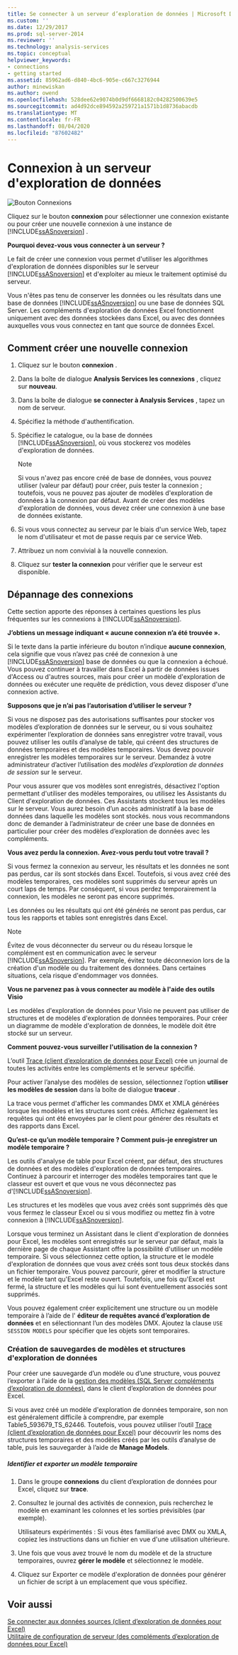 ```yaml
---
title: Se connecter à un serveur d’exploration de données | Microsoft Docs
ms.custom: ''
ms.date: 12/29/2017
ms.prod: sql-server-2014
ms.reviewer: ''
ms.technology: analysis-services
ms.topic: conceptual
helpviewer_keywords:
- connections
- getting started
ms.assetid: 85962ad6-d840-4bc6-905e-c667c3276944
author: minewiskan
ms.author: owend
ms.openlocfilehash: 528dee62e9074b0d9df6668182c04282500639e5
ms.sourcegitcommit: ad4d92dce894592a259721a1571b1d8736abacdb
ms.translationtype: MT
ms.contentlocale: fr-FR
ms.lasthandoff: 08/04/2020
ms.locfileid: "87602482"
---
```

# <a name="connect-to-a-data-mining-server"></a>Connexion à un serveur d'exploration de données
  ![Bouton Connexions](media/misc-connection.gif "Bouton Connexions")  
  
 Cliquez sur le bouton **connexion** pour sélectionner une connexion existante ou pour créer une nouvelle connexion à une instance de [!INCLUDE[ssASnoversion](../includes/ssasnoversion-md.md)] .  
  
 **Pourquoi devez-vous vous connecter à un serveur ?**  
  
 Le fait de créer une connexion vous permet d'utiliser les algorithmes d'exploration de données disponibles sur le serveur [!INCLUDE[ssASnoversion](../includes/ssasnoversion-md.md)] et d'exploiter au mieux le traitement optimisé du serveur.  
  
 Vous n'êtes pas tenu de conserver les données ou les résultats dans une base de données [!INCLUDE[ssASnoversion](../includes/ssasnoversion-md.md)] ou une base de données SQL Server. Les compléments d'exploration de données Excel fonctionnent uniquement avec des données stockées dans Excel, ou avec des données auxquelles vous vous connectez en tant que source de données Excel.  
  
## <a name="how-to-create-a-new-connection"></a>Comment créer une nouvelle connexion  
  
1.  Cliquez sur le bouton **connexion** .  
  
2.  Dans la boîte de dialogue **Analysis Services les connexions** , cliquez sur **nouveau**.  
  
3.  Dans la boîte de dialogue **se connecter à Analysis Services** , tapez un nom de serveur.  
  
4.  Spécifiez la méthode d'authentification.  
  
5.  Spécifiez le catalogue, ou la base de données [!INCLUDE[ssASnoversion](../includes/ssasnoversion-md.md)], où vous stockerez vos modèles d'exploration de données.  
  
    > [!NOTE]  
    >  Si vous n'avez pas encore créé de base de données, vous pouvez utiliser (valeur par défaut) pour créer, puis tester la connexion ; toutefois, vous ne pouvez pas ajouter de modèles d'exploration de données à la connexion par défaut. Avant de créer des modèles d'exploration de données, vous devez créer une connexion à une base de données existante.  
  
6.  Si vous vous connectez au serveur par le biais d'un service Web, tapez le nom d'utilisateur et mot de passe requis par ce service Web.  
  
7.  Attribuez un nom convivial à la nouvelle connexion.  
  
8.  Cliquez sur **tester la connexion** pour vérifier que le serveur est disponible.  
  
## <a name="troubleshooting-connections"></a>Dépannage des connexions  
 Cette section apporte des réponses à certaines questions les plus fréquentes sur les connexions à [!INCLUDE[ssASnoversion](../includes/ssasnoversion-md.md)].  
  
 **J’obtiens un message indiquant « aucune connexion n’a été trouvée ».**  
  
 Si le texte dans la partie inférieure du bouton n’indique **aucune connexion**, cela signifie que vous n’avez pas créé de connexion à une [!INCLUDE[ssASnoversion](../includes/ssasnoversion-md.md)] base de données ou que la connexion a échoué. Vous pouvez continuer à travailler dans Excel à partir de données issues d'Access ou d'autres sources, mais pour créer un modèle d'exploration de données ou exécuter une requête de prédiction, vous devez disposer d'une connexion active.  
  
 **Supposons que je n’ai pas l’autorisation d’utiliser le serveur ?**  
  
 Si vous ne disposez pas des autorisations suffisantes pour stocker vos modèles d’exploration de données sur le serveur, ou si vous souhaitez expérimenter l’exploration de données sans enregistrer votre travail, vous pouvez utiliser les outils d’analyse de table, qui créent des structures de données temporaires et des modèles temporaires. Vous devez pouvoir enregistrer les modèles temporaires sur le serveur. Demandez à votre administrateur d’activer l’utilisation des *modèles d’exploration de données de session* sur le serveur.  
  
 Pour vous assurer que vos modèles sont enregistrés, désactivez l'option permettant d'utiliser des modèles temporaires, ou utilisez les Assistants du Client d'exploration de données. Ces Assistants stockent tous les modèles sur le serveur. Vous aurez besoin d’un accès administratif à la base de données dans laquelle les modèles sont stockés. nous vous recommandons donc de demander à l’administrateur de créer une base de données en particulier pour créer des modèles d’exploration de données avec les compléments.  
  
 **Vous avez perdu la connexion. Avez-vous perdu tout votre travail ?**  
  
 Si vous fermez la connexion au serveur, les résultats et les données ne sont pas perdus, car ils sont stockés dans Excel. Toutefois, si vous avez créé des modèles temporaires, ces modèles sont supprimés du serveur après un court laps de temps. Par conséquent, si vous perdez temporairement la connexion, les modèles ne seront pas encore supprimés.  
  
 Les données ou les résultats qui ont été générés ne seront pas perdus, car tous les rapports et tables sont enregistrés dans Excel.  
  
> [!NOTE]  
>  Évitez de vous déconnecter du serveur ou du réseau lorsque le complément est en communication avec le serveur [!INCLUDE[ssASnoversion](../includes/ssasnoversion-md.md)]. Par exemple, évitez toute déconnexion lors de la création d'un modèle ou du traitement des données. Dans certaines situations, cela risque d'endommager vos données.  
  
 **Vous ne parvenez pas à vous connecter au modèle à l'aide des outils Visio**  
  
 Les modèles d'exploration de données pour Visio ne peuvent pas utiliser de structures et de modèles d'exploration de données temporaires. Pour créer un diagramme de modèle d'exploration de données, le modèle doit être stocké sur un serveur.  
  
 **Comment pouvez-vous surveiller l'utilisation de la connexion ?**  
  
 L’outil [Trace &#40;client d’exploration de données pour Excel&#41;](trace-data-mining-client-for-excel.md) crée un journal de toutes les activités entre les compléments et le serveur spécifié.  
  
 Pour activer l’analyse des modèles de session, sélectionnez l’option **utiliser les modèles de session** dans la boîte de dialogue **traceur** .  
  
 La trace vous permet d'afficher les commandes DMX et XMLA générées lorsque les modèles et les structures sont créés. Affichez également les requêtes qui ont été envoyées par le client pour générer des résultats et des rapports dans Excel.  
  
 **Qu’est-ce qu’un modèle temporaire ? Comment puis-je enregistrer un modèle temporaire ?**  
  
 Les outils d'analyse de table pour Excel créent, par défaut, des structures de données et des modèles d'exploration de données temporaires. Continuez à parcourir et interroger des modèles temporaires tant que le classeur est ouvert et que vous ne vous déconnectez pas d'[!INCLUDE[ssASnoversion](../includes/ssasnoversion-md.md)].  
  
 Les structures et les modèles que vous avez créés sont supprimés dès que vous fermez le classeur Excel ou si vous modifiez ou mettez fin à votre connexion à [!INCLUDE[ssASnoversion](../includes/ssasnoversion-md.md)].  
  
 Lorsque vous terminez un Assistant dans le client d'exploration de données pour Excel, les modèles sont enregistrés sur le serveur par défaut, mais la dernière page de chaque Assistant offre la possibilité d'utiliser un modèle temporaire. Si vous sélectionnez cette option, la structure et le modèle d'exploration de données que vous avez créés sont tous deux stockés dans un fichier temporaire. Vous pouvez parcourir, gérer et modifier la structure et le modèle tant qu'Excel reste ouvert. Toutefois, une fois qu'Excel est fermé, la structure et les modèles qui lui sont éventuellement associés sont supprimés.  
  
 Vous pouvez également créer explicitement une structure ou un modèle temporaire à l’aide de l' **éditeur de requêtes avancé d’exploration de données** et en sélectionnant l’un des modèles DMX. Ajoutez la clause `USE SESSION MODELS` pour spécifier que les objets sont temporaires.   
  
### <a name="creating-backups-of-mining-models-and-structures"></a>Création de sauvegardes de modèles et structures d'exploration de données  
 Pour créer une sauvegarde d’un modèle ou d’une structure, vous pouvez l’exporter à l’aide de la [gestion des modèles &#40;SQL Server compléments d’exploration de données&#41;](manage-models-sql-server-data-mining-add-ins.md), dans le client d’exploration de données pour Excel.  
  
 Si vous avez créé un modèle d'exploration de données temporaire, son non est généralement difficile à comprendre, par exemple Table5_593679_TS_62446. Toutefois, vous pouvez utiliser l’outil [Trace &#40;client d’exploration de données pour Excel&#41;](trace-data-mining-client-for-excel.md) pour découvrir les noms des structures temporaires et des modèles créés par les outils d’analyse de table, puis les sauvegarder à l’aide de **Manage Models**.  
  
##### <a name="identify-and-export-a-temporary-model"></a>Identifier et exporter un modèle temporaire  
  
1.  Dans le groupe **connexions** du client d’exploration de données pour Excel, cliquez sur **trace**.  
  
2.  Consultez le journal des activités de connexion, puis recherchez le modèle en examinant les colonnes et les sorties prévisibles (par exemple).  
  
     Utilisateurs expérimentés : Si vous êtes familiarisé avec DMX ou XMLA, copiez les instructions dans un fichier en vue d'une utilisation ultérieure.  
  
3.  Une fois que vous avez trouvé le nom du modèle et de la structure temporaires, ouvrez **gérer le modèle** et sélectionnez le modèle.  
  
4.  Cliquez sur Exporter ce modèle d'exploration de données pour générer un fichier de script à un emplacement que vous spécifiez.  
  
## <a name="see-also"></a>Voir aussi  
 [Se connecter aux données sources &#40;client d’exploration de données pour Excel&#41;](connect-to-source-data-data-mining-client-for-excel.md)   
 [Utilitaire de configuration de serveur &#40;des compléments d’exploration de données pour Excel&#41;](server-configuration-utility-data-mining-add-ins-for-excel.md)  
  
  
